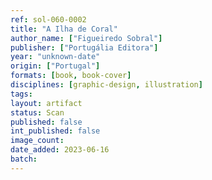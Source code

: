 ```yaml
---
ref: sol-060-0002
title: "A Ilha de Coral"
author_name: ["Figueiredo Sobral"]
publisher: ["Portugália Editora"]
year: "unknown-date"
origin: ["Portugal"]
formats: [book, book-cover]
disciplines: [graphic-design, illustration]
tags:
layout: artifact
status: Scan
published: false
int_published: false
image_count:
date_added: 2023-06-16
batch:
---
```

